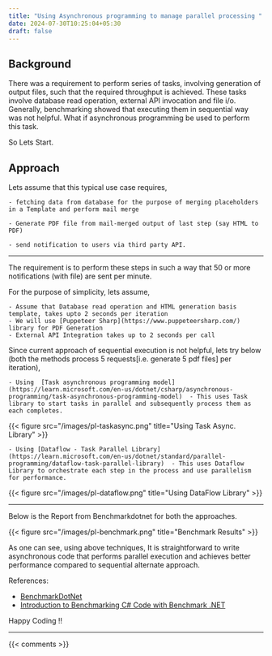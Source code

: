 ```yaml
---
title: "Using Asynchronous programming to manage parallel processing "
date: 2024-07-30T10:25:04+05:30
draft: false
---
```


## Background

There was a requirement to perform series of tasks, involving generation of output files, such that the required throughput is achieved. These tasks involve database read operation, external API invocation and file i/o. Generally, benchmarking showed that executing them in sequential way was not helpful.  What if asynchronous programming be used to perform this task. 

So Lets Start.

## Approach

Lets assume that this typical use case requires,

    - fetching data from database for the purpose of merging placeholders in a Template and perform mail merge 

    - Generate PDF file from mail-merged output of last step (say HTML to PDF)

    - send notification to users via third party API. 

--- 

The requirement is to perform these steps in such a way that 50 or more notifications (with file) are sent per minute. 

For the purpose of simplicity, lets assume,

    - Assume that Database read operation and HTML generation basis template, takes upto 2 seconds per iteration 
    - We will use [Puppeteer Sharp](https://www.puppeteersharp.com/) library for PDF Generation 
    - External API Integration takes up to 2 seconds per call

Since current approach of sequential execution is not helpful, lets try below (both the methods process 5 requests[i.e. generate 5 pdf files] per iteration), 

    - Using  [Task asynchronous programming model](https://learn.microsoft.com/en-us/dotnet/csharp/asynchronous-programming/task-asynchronous-programming-model)  - This uses Task library to start tasks in parallel and subsequently process them as each completes.   
        
{{< figure src="/images/pl-taskasync.png" title="Using Task Async. Library" >}}


    - Using [Dataflow - Task Parallel Library](https://learn.microsoft.com/en-us/dotnet/standard/parallel-programming/dataflow-task-parallel-library)  - This uses Dataflow Library to orchestrate each step in the process and use parallelism for performance. 


{{< figure src="/images/pl-dataflow.png" title="Using DataFlow Library" >}}


--- 

Below is the  Report from Benchmarkdotnet for both the approaches.

{{< figure src="/images/pl-benchmark.png" title="Benchmark Results" >}}


As one can see, using above techniques, It is straightforward to  write asynchronous code that performs parallel execution and achieves better performance compared to sequential alternate approach.

References: 
- [BenchmarkDotNet](https://benchmarkdotnet.org)
- [Introduction to Benchmarking C# Code with Benchmark .NET](https://www.stevejgordon.co.uk/introduction-to-benchmarking-csharp-code-with-benchmark-dot-net)

Happy Coding !!

---

{{< comments >}}